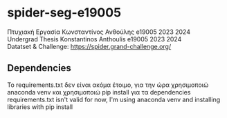 # spider-seg-e19005
Πτυχιακή Εργασία Κωνσταντίνος Ανθούλης e19005 2023 2024 <br>
Undergrad Thesis Konstantinos Anthoulis e19005 2023 2024 <br> 
Datatset & Challenge: https://spider.grand-challenge.org/ <br>

## Dependencies
Το requirements.txt δεν είναι ακόμα έτοιμο, για την ώρα χρησιμοποιώ anaconda venv και χρησιμοποιώ pip install για τα dependencies <br>
requirements.txt isn't valid for now, I'm using anaconda venv and installing libraries with pip install <br>
